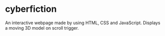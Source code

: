 # cyberfiction

An interactive webpage made by using HTML, CSS and JavaScript. Displays a moving 3D model on scroll trigger.
